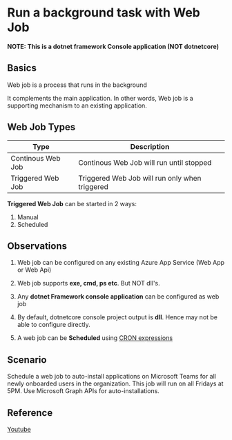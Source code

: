 # Run a background task with Web Job
**NOTE: This is a dotnet framework Console application (NOT dotnetcore)**

## Basics
Web job is a process that runs in the background

It complements the main application. In other words, Web job is a supporting mechanism to an existing application.

## Web Job Types
| Type | Description |
| --- | --- |
| Continous Web Job | Continous Web Job will run until stopped |
| Triggered Web Job | Triggered Web Job will run only when triggered |

**Triggered Web Job** can be started in 2 ways:
  1. Manual
  2. Scheduled


## Observations
1. Web job can be configured on any existing Azure App Service (Web App or Web Api)

2. Web job supports **exe, cmd, ps etc**. But NOT dll's.

3. Any **dotnet Framework console application** can be configured as web job

4. By default, dotnetcore console project output is **dll**. Hence may not be able to configure directly.

5. A web job can be **Scheduled** using [CRON expressions](https://docs.microsoft.com/en-in/azure/app-service/webjobs-create#ncrontab-expressions)
   
   
## Scenario
Schedule a web job to auto-install applications on Microsoft Teams for all newly onboarded users in the organization. This job will run on all Fridays at 5PM. Use Microsoft Graph APIs for auto-installations.


## Reference
[Youtube](https://www.youtube.com/watch?v=-A6hsUPSkWU)
